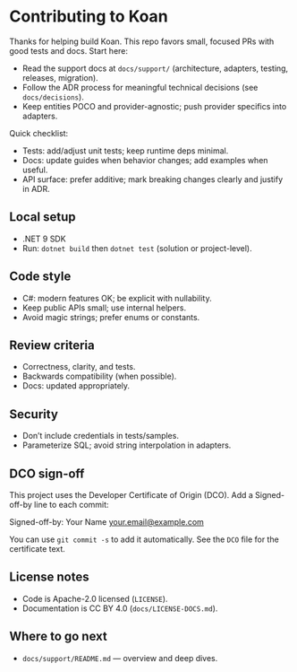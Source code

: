 # Contributing to Koan

Thanks for helping build Koan. This repo favors small, focused PRs with good tests and docs. Start here:

- Read the support docs at `docs/support/` (architecture, adapters, testing, releases, migration).
- Follow the ADR process for meaningful technical decisions (see `docs/decisions`).
- Keep entities POCO and provider-agnostic; push provider specifics into adapters.

Quick checklist:
- Tests: add/adjust unit tests; keep runtime deps minimal.
- Docs: update guides when behavior changes; add examples when useful.
- API surface: prefer additive; mark breaking changes clearly and justify in ADR.

## Local setup
- .NET 9 SDK
- Run: `dotnet build` then `dotnet test` (solution or project-level).

## Code style
- C#: modern features OK; be explicit with nullability.
- Keep public APIs small; use internal helpers.
- Avoid magic strings; prefer enums or constants.

## Review criteria
- Correctness, clarity, and tests.
- Backwards compatibility (when possible).
- Docs: updated appropriately.

## Security
- Don’t include credentials in tests/samples.
- Parameterize SQL; avoid string interpolation in adapters.

## DCO sign-off
This project uses the Developer Certificate of Origin (DCO). Add a Signed-off-by line to each commit:

Signed-off-by: Your Name <your.email@example.com>

You can use `git commit -s` to add it automatically. See the `DCO` file for the certificate text.

## License notes
- Code is Apache-2.0 licensed (`LICENSE`).
- Documentation is CC BY 4.0 (`docs/LICENSE-DOCS.md`).

## Where to go next
- `docs/support/README.md` — overview and deep dives.
